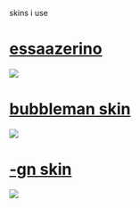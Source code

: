 skins i use

# [essaazerino](https://zaguh.s-ul.eu/nTGOlhRB)
![](https://i.imgur.com/0BIpIl7.png)

# [bubbleman skin](https://zaguh.s-ul.eu/UXnfb9pf)
![](https://i.imgur.com/KnIcJzR.jpeg)



 # [-gn skin](https://zaguh.s-ul.eu/AENS7WHV)
 ![](https://i.imgur.com/UhOkAbT.png)



